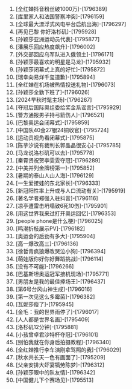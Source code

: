 
1. [全红婵抖音粉丝破1000万]-[1796389]
1. [库里家人和法国警察冲突]-[1796159]
1. [全球最大漂浮式风电平台启航出海]-[1796297]
1. [再见巴黎 你好洛杉矶]-[1795928]
1. [孙颖莎亚洲运动员代表]-[1795877]
1. [潘展乐回应热度飙升]-[1796002]
1. [外交部回应乌军队进入俄领土]-[1796171]
1. [孙颖莎最喜欢的明星是马龙]-[1795932]
1. [孙颖莎闭幕式上真的好忙]-[1795872]
1. [瑞幸向易烊千玺道歉]-[1795894]
1. [全红婵在机场被热情投送礼物]-[1796073]
1. [孙颖莎全勤下班了]-[1796026]
1. [2024早秋时髦主场]-[1796267]
1. [夺冠后国际奥组委给奖金系谣言]-[1795929]
1. [警方通报男子持弓箭伤人]-[1796521]
1. [巴黎奥运会闭幕式]-[1795859]
1. [中国队40金27银24铜收官]-[1795724]
1. [运动员视角看闭幕式]-[1795875]
1. [陈芋汐说有裁判长郭晶晶很安心]-[1795785]
1. [马龙说洛杉矶可以去]-[1795778]
1. [秦霄贤祝贺李雯雯夺冠]-[1796289]
1. [中美并列金牌榜第一]-[1795852]
1. [暑期的泰山人山人海]-[1796129]
1. [一生爱接娃的东北家长]-[1796333]
1. [新冠阳性率上升或与人口流动有关]-[1795919]
1. [著名学者郑强入驻抖音]-[1796116]
1. [凉亭遭雷击坍塌致6死10伤]-[1795901]
1. [用这世界我来过打开奥运回忆]-[1796353]
1. [people phone是什么梗]-[1796025]
1. [鸣潮折枝展示PV]-[1796182]
1. [奥运会的后劲有多大]-[1795904]
1. [高一爆改高三]-[1796136]
1. [徐哲青疯狼爆改哭泣小狗]-[1796394]
1. [萌娃版你好你好舞蹈挑战]-[1796114]
1. [没有不可能]-[1796266]
1. [巴基斯坦奥运冠军接机现场]-[1795771]
1. [男朋友是我的最佳捧场王]-[1796437]
1. [第6号台风山神生成]-[1796016]
1. [第一次见这么多霉菌]-[1796382]
1. [瓦妮莎瘦了]-[1795945]
1. [金毛：我的世界雨停了]-[1796017]
1. [人人都是世界名画]-[1795409]
1. [洛杉矶12分钟]-[1795881]
1. [小孩曾卓君沙特杯夺冠]-[1796101]
1. [别怕我就在你身后拍摄教程]-[1796340]
1. [全红婵推行李车演刚拿驾照的我]-[1796029]
1. [秋水共长天一色有画面了]-[1795209]
1. [父亲安排大虾宴犒劳陈梦]-[1796312]
1. [孙颖莎眼中的队友情]-[1796342]
1. [中国健儿下个赛场见]-[1795513]